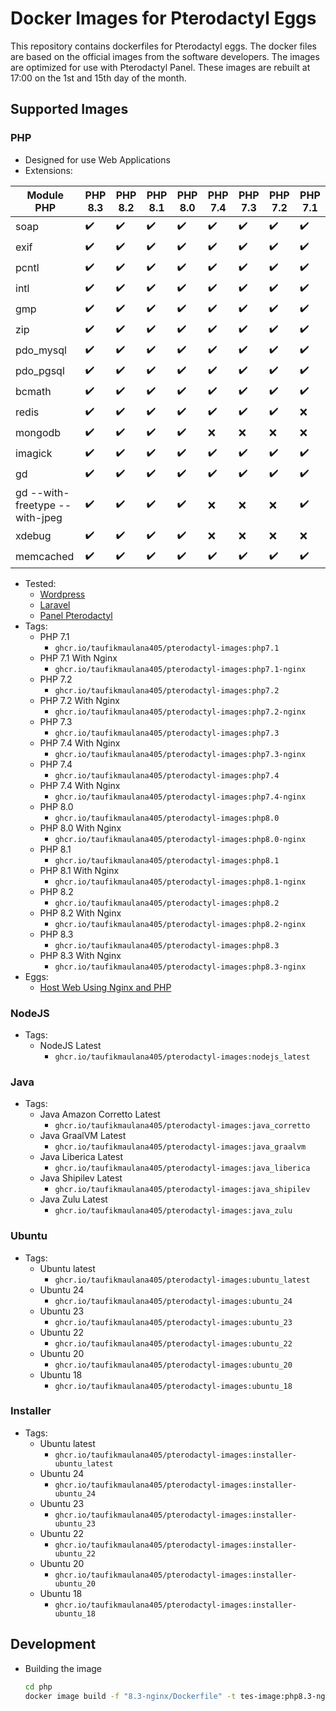 # Docker Images for Pterodactyl Eggs
This repository contains dockerfiles for Pterodactyl eggs. The docker files are based on the official images from the software developers. The images are optimized for use with Pterodactyl Panel. These images are rebuilt at 17:00 on the 1st and 15th day of the month.

## Supported Images

### PHP
- Designed for use Web Applications
- Extensions: 

| Module PHP                     | PHP 8.3 | PHP 8.2 | PHP 8.1 | PHP 8.0 | PHP 7.4 | PHP 7.3 | PHP 7.2 | PHP 7.1 |
| ------------------------------ | ------- | ------- | ------- | ------- | ------- | ------- | ------- | ------- |
| soap                           |   ✔️   |    ✔️   |   ✔️   |   ✔️    |    ✔️   |   ✔️   |    ✔️   |   ✔️   |
| exif                           |   ✔️   |    ✔️   |   ✔️   |   ✔️    |    ✔️   |   ✔️   |    ✔️   |   ✔️   |
| pcntl                          |   ✔️   |    ✔️   |   ✔️   |   ✔️    |    ✔️   |   ✔️   |    ✔️   |   ✔️   |
| intl                           |   ✔️   |    ✔️   |   ✔️   |   ✔️    |    ✔️   |   ✔️   |    ✔️   |   ✔️   |
| gmp                            |   ✔️   |    ✔️   |   ✔️   |   ✔️    |    ✔️   |   ✔️   |    ✔️   |   ✔️   |
| zip                            |   ✔️   |    ✔️   |   ✔️   |   ✔️    |    ✔️   |   ✔️   |    ✔️   |   ✔️   |
| pdo_mysql                      |   ✔️   |    ✔️   |   ✔️   |   ✔️    |    ✔️   |   ✔️   |    ✔️   |   ✔️   |
| pdo_pgsql                      |   ✔️   |    ✔️   |   ✔️   |   ✔️    |    ✔️   |   ✔️   |    ✔️   |   ✔️   |
| bcmath                         |   ✔️   |    ✔️   |   ✔️   |   ✔️    |    ✔️   |   ✔️   |    ✔️   |   ✔️   |
| redis                          |   ✔️   |    ✔️   |   ✔️   |   ✔️    |    ✔️   |   ✔️   |    ✔️   |   ❌   |
| mongodb                        |   ✔️   |    ✔️   |   ✔️   |   ✔️    |    ❌   |   ❌   |    ❌   |   ❌   |
| imagick                        |   ✔️   |    ✔️   |   ✔️   |   ✔️    |    ✔️   |   ✔️   |    ✔️   |   ✔️   |
| gd                             |   ✔️   |    ✔️   |   ✔️   |   ✔️    |    ✔️   |   ✔️   |    ✔️   |   ✔️   |
| gd --with-freetype --with-jpeg |   ✔️   |    ✔️   |   ✔️   |   ✔️    |    ❌   |   ❌   |    ❌   |   ✔️   |
| xdebug                         |   ✔️   |    ✔️   |   ✔️   |   ✔️    |    ❌   |   ❌   |    ❌   |   ❌   |
| memcached                      |   ✔️   |    ✔️   |   ✔️   |   ✔️    |    ✔️   |   ✔️   |    ✔️   |   ✔️   |

- Tested:
    - [Wordpress](https://wordpress.org/)
    - [Laravel](https://laravel.com/)
    - [Panel Pterodactyl](https://pterodactyl.io/)
- Tags:
    - PHP 7.1
        - `ghcr.io/taufikmaulana405/pterodactyl-images:php7.1`
    - PHP 7.1 With Nginx
        - `ghcr.io/taufikmaulana405/pterodactyl-images:php7.1-nginx`
    - PHP 7.2
        - `ghcr.io/taufikmaulana405/pterodactyl-images:php7.2`
    - PHP 7.2 With Nginx
        - `ghcr.io/taufikmaulana405/pterodactyl-images:php7.2-nginx`
    - PHP 7.3
        - `ghcr.io/taufikmaulana405/pterodactyl-images:php7.3`
    - PHP 7.4 With Nginx
        - `ghcr.io/taufikmaulana405/pterodactyl-images:php7.3-nginx`
    - PHP 7.4
        - `ghcr.io/taufikmaulana405/pterodactyl-images:php7.4`
    - PHP 7.4 With Nginx
        - `ghcr.io/taufikmaulana405/pterodactyl-images:php7.4-nginx`
    - PHP 8.0
        - `ghcr.io/taufikmaulana405/pterodactyl-images:php8.0`
    - PHP 8.0 With Nginx
        - `ghcr.io/taufikmaulana405/pterodactyl-images:php8.0-nginx`
    - PHP 8.1
        - `ghcr.io/taufikmaulana405/pterodactyl-images:php8.1`
    - PHP 8.1 With Nginx
        - `ghcr.io/taufikmaulana405/pterodactyl-images:php8.1-nginx`
    - PHP 8.2
        - `ghcr.io/taufikmaulana405/pterodactyl-images:php8.2`
    - PHP 8.2 With Nginx
        - `ghcr.io/taufikmaulana405/pterodactyl-images:php8.2-nginx`
    - PHP 8.3
        - `ghcr.io/taufikmaulana405/pterodactyl-images:php8.3`
    - PHP 8.3 With Nginx
        - `ghcr.io/taufikmaulana405/pterodactyl-images:php8.3-nginx`
- Eggs:
    - [Host Web Using Nginx and PHP](https://github.com/Sigma-Production/ptero-eggs)

### NodeJS
- Tags:
    - NodeJS Latest
        - `ghcr.io/taufikmaulana405/pterodactyl-images:nodejs_latest`

### Java
- Tags:
    - Java Amazon Corretto Latest
        - `ghcr.io/taufikmaulana405/pterodactyl-images:java_corretto`
    - Java GraalVM Latest
        - `ghcr.io/taufikmaulana405/pterodactyl-images:java_graalvm`
    - Java Liberica Latest
        - `ghcr.io/taufikmaulana405/pterodactyl-images:java_liberica`
    - Java Shipilev Latest
        - `ghcr.io/taufikmaulana405/pterodactyl-images:java_shipilev`
    - Java Zulu Latest
        - `ghcr.io/taufikmaulana405/pterodactyl-images:java_zulu`

### Ubuntu
- Tags:
    - Ubuntu latest
        - `ghcr.io/taufikmaulana405/pterodactyl-images:ubuntu_latest`
    - Ubuntu 24
        - `ghcr.io/taufikmaulana405/pterodactyl-images:ubuntu_24`
    - Ubuntu 23
        - `ghcr.io/taufikmaulana405/pterodactyl-images:ubuntu_23`
    - Ubuntu 22
        - `ghcr.io/taufikmaulana405/pterodactyl-images:ubuntu_22`
    - Ubuntu 20
        - `ghcr.io/taufikmaulana405/pterodactyl-images:ubuntu_20`
    - Ubuntu 18
        - `ghcr.io/taufikmaulana405/pterodactyl-images:ubuntu_18`
    
### Installer
- Tags:
    - Ubuntu latest
        - `ghcr.io/taufikmaulana405/pterodactyl-images:installer-ubuntu_latest`
    - Ubuntu 24
        - `ghcr.io/taufikmaulana405/pterodactyl-images:installer-ubuntu_24`
    - Ubuntu 23
        - `ghcr.io/taufikmaulana405/pterodactyl-images:installer-ubuntu_23`
    - Ubuntu 22
        - `ghcr.io/taufikmaulana405/pterodactyl-images:installer-ubuntu_22`
    - Ubuntu 20
        - `ghcr.io/taufikmaulana405/pterodactyl-images:installer-ubuntu_20`
    - Ubuntu 18
        - `ghcr.io/taufikmaulana405/pterodactyl-images:installer-ubuntu_18`

## Development
- Building the image
    ```sh
    cd php
    docker image build -f "8.3-nginx/Dockerfile" -t tes-image:php8.3-nginx .
    ```